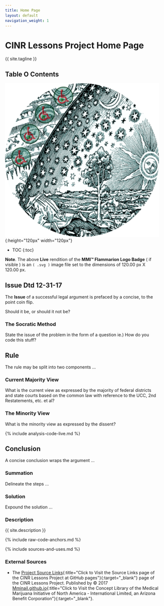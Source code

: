 ```yaml
---
title: Home Page
layout: default
navigation_weight: 1
---
```

# CINR Lessons Project Home Page

{{ site.tagline }}

## Table O Contents

![MMI™ Flammarion Logo Badge](assets/img/MMI-Medmj-Org-Got-Tree-Flammarion-Person-Through-Celestial-Sphere-circle-543-x-543.svg){:height="120px" width="120px"}

- TOC
{:toc}

**Note**. The above **Live** rendition of the **MMI™ Flammarion Logo Badge** ( if visible ) is an `( .svg )` image file set to the dimensions of 120.00 px X 120.00 px.

## Issue Dtd 12-31-17

The **Issue** of a successful legal argument is prefaced by a concise, to the point coin flip.

Should it be, or should it not be?

### The Socratic Method

State the issue of the problem in the form of a question ie.) How do you code this stuff?

## Rule

The rule may be split into two components ...

### Current Majority View

What is the current view as expressed by the majority of federal districts and state courts based on the common law with reference to the UCC, 2nd Restatements, etc. et al?

### The Minority View

What is the minority view as expressed by the dissent?

{% include analysis-code-live.md %}

## Conclusion

A concise conclusion wraps the argument ...

### Summation

Delineate the steps ...

### Solution

Expound the solution ...

### Description

{{ site.description }}

{% include raw-code-anchors.md %}

{% include sources-and-uses.md %}

### External Sources

- The [Project Source Links](https://mminail.github.io/CINR/Source-CINR-Links.htm){:title="Click to Visit the Source Links page of the CINR Lessons Project at GitHub pages"}{:target="_blank"} page of the CINR Lessons Project. Published by © 2017 [Mminail.github.io](https://mminail.github.io/){:title="Click to Visit the Concept Library of the Medical Marijuana Initiative of North America - International Limited, an Arizona Benefit Corporation"}{:target="_blank"}.
